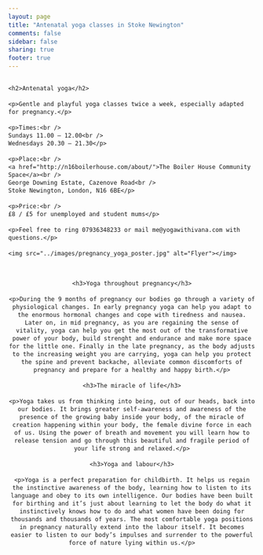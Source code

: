 ```yaml
---
layout: page
title: "Antenatal yoga classes in Stoke Newington"
comments: false
sidebar: false
sharing: true
footer: true
---
```


<div class="columns">

    <h2>Antenatal yoga</h2>
    
    <p>Gentle and playful yoga classes twice a week, especially adapted for pregnancy.</p>

    <p>Times:<br />
    Sundays 11.00 – 12.00<br />
    Wednesdays 20.30 – 21.30</p>

    <p>Place:<br />
    <a href="http://n16boilerhouse.com/about/">The Boiler House Community Space</a><br />
    George Downing Estate, Cazenove Road<br />
    Stoke Newington, London, N16 6BE</p>

    <p>Price:<br />
    £8 / £5 for unemployed and student mums</p>

    <p>Feel free to ring 07936348233 or mail me@yogawithivana.com with questions.</p>

    <img src="../images/pregnancy_yoga_poster.jpg" alt="Flyer"></img>

</div>

<br />

<div id="more_info" style="text-align: center;">

    <h3>Yoga throughout pregnancy</h3>
    
    <p>During the 9 months of pregnancy our bodies go through a variety of physiological changes. In early pregnancy yoga can help you adapt to the enormous hormonal changes and cope with tiredness and nausea. Later on, in mid pregnancy, as you are regaining the sense of vitality, yoga can help you get the most out of the transformative power of your body, build strenght and endurance and make more space for the little one. Finally in the late pregnancy, as the body adjusts to the increasing weight you are carrying, yoga can help you protect the spine and prevent backache, alleviate common discomforts of pregnancy and prepare for a healthy and happy birth.</p>
    
    <h3>The miracle of life</h3>

    <p>Yoga takes us from thinking into being, out of our heads, back into our bodies. It brings greater self-awareness and awareness of the presence of the growing baby inside your body, of the miracle of creation happening within your body, the female divine force in each of us. Using the power of breath and movement you will learn how to release tension and go through this beautiful and fragile period of your life strong and relaxed.</p>

    <h3>Yoga and labour</h3>

    <p>Yoga is a perfect preparation for childbirth. It helps us regain the instinctive awareness of the body, learning how to listen to its language and obey to its own intelligence. Our bodies have been built for birthing and it’s just about learning to let the body do what it instinctively knows how to do and what women have been doing for thousands and thousands of years. The most comfortable yoga positions in pregnancy naturally extend into the labour itself. It becomes easier to listen to our body’s impulses and surrender to the powerful force of nature lying within us.</p>

</div>

